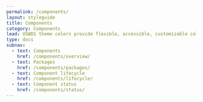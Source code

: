 ```yaml
---
permalink: /components/
layout: styleguide
title: Components
category: Components
lead: USWDS theme colors provide flexible, accessible, customizable color choices
type: docs
subnav:
  - text: Components
    href: /components/overview/
  - text: Packages
    href: /components/packages/
  - text: Component lifecycle
    href: /components/lifecycle/
  - text: Component status
    href: /components/status/
---
```

